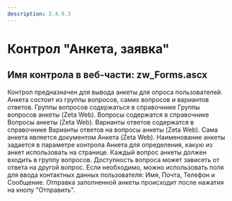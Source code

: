 ```yaml
---
description: 2.4.9.3
---
```


# Контрол "Анкета, заявка"

## Имя контрола в веб-части: zw\_Forms.ascx

Контрол предназначен для вывода анкеты для опроса пользователей. Анкета состоит из группы вопросов, самих вопросов и вариантов ответов. Группы вопросов содержаться в справочнике Группы вопросов анкеты \(Zeta Web\). Вопросы содержатся в справочнике Вопросы анкеты \(Zeta Web\). Варианты ответов содержатся в справочнике Варианты ответов на вопросы анкеты \(Zeta Web\). Сама анкета является документом Анкета \(Zeta Web\). Наименование анкеты задается в параметре контрола Анкета для определения, какую из анкет использовать на странице. Каждый вопрос анкеты должен входить в группу вопросов. Доступность вопроса может зависеть от ответа на другой вопрос. Если необходимо, можно использовать поля для ввода контактных данных пользователя: Имя, Почта, Телефон и Сообщение. Отправка заполненной анкеты происходит после нажатия на кнопу "Отправить".

